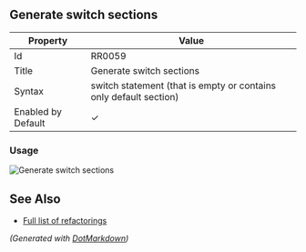 ## Generate switch sections

| Property           | Value                                                               |
| ------------------ | ------------------------------------------------------------------- |
| Id                 | RR0059                                                              |
| Title              | Generate switch sections                                            |
| Syntax             | switch statement \(that is empty or contains only default section\) |
| Enabled by Default | &#x2713;                                                            |

### Usage

![Generate switch sections](../../images/refactorings/GenerateSwitchSections.png)

## See Also

* [Full list of refactorings](Refactorings.md)


*\(Generated with [DotMarkdown](http://github.com/JosefPihrt/DotMarkdown)\)*